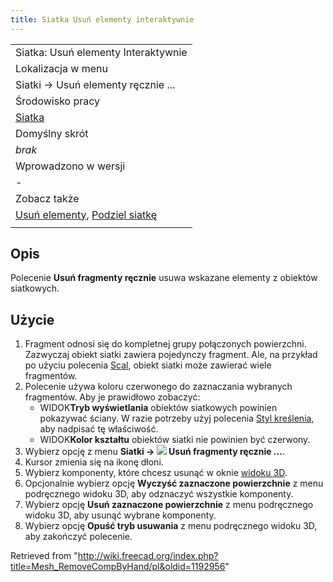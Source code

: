```yaml
---
title: Siatka Usuń elementy interaktywnie
---
```

|  |
| --- |
| Siatka: Usuń elementy Interaktywnie |
| Lokalizacja w menu |
| Siatki → Usuń elementy ręcznie ... |
| Środowisko pracy |
| [Siatka](/Mesh_Workbench/pl "Mesh Workbench/pl") |
| Domyślny skrót |
| *brak* |
| Wprowadzono w wersji |
| - |
| Zobacz także |
| [Usuń elementy](/Mesh_RemoveComponents/pl "Mesh RemoveComponents/pl"), [Podziel siatkę](/Arch_SplitMesh/pl "Arch SplitMesh/pl") |
|  |

## Opis

Polecenie **Usuń fragmenty ręcznie** usuwa wskazane elementy z obiektów siatkowych.

## Użycie

1. Fragment odnosi się do kompletnej grupy połączonych powierzchni. Zazwyczaj obiekt siatki zawiera pojedynczy fragment. Ale, na przykład po użyciu polecenia [Scal](/Mesh_Merge/pl "Mesh Merge/pl"), obiekt siatki może zawierać wiele fragmentów.
2. Polecenie używa koloru czerwonego do zaznaczania wybranych fragmentów. Aby je prawidłowo zobaczyć:
   * WIDOK**Tryb wyświetlania** obiektów siatkowych powinien pokazywać ściany. W razie potrzeby użyj polecenia [Styl kreślenia](/Std_DrawStyle/pl "Std DrawStyle/pl"), aby nadpisać tę właściwość.
   * WIDOK**Kolor kształtu** obiektów siatki nie powinien być czerwony.
3. Wybierz opcję z menu **Siatki → ![](/images/Mesh_RemoveCompByHand.svg) Usuń fragmenty ręcznie ...**.
4. Kursor zmienia się na ikonę dłoni.
5. Wybierz komponenty, które chcesz usunąć w oknie [widoku 3D](/3D_view/pl "3D view/pl").
6. Opcjonalnie wybierz opcję **Wyczyść zaznaczone powierzchnie** z menu podręcznego widoku 3D, aby odznaczyć wszystkie komponenty.
7. Wybierz opcję **Usuń zaznaczone powierzchnie** z menu podręcznego widoku 3D, aby usunąć wybrane komponenty.
8. Wybierz opcję **Opuść tryb usuwania** z menu podręcznego widoku 3D, aby zakończyć polecenie.

Retrieved from "<http://wiki.freecad.org/index.php?title=Mesh_RemoveCompByHand/pl&oldid=1192956>"